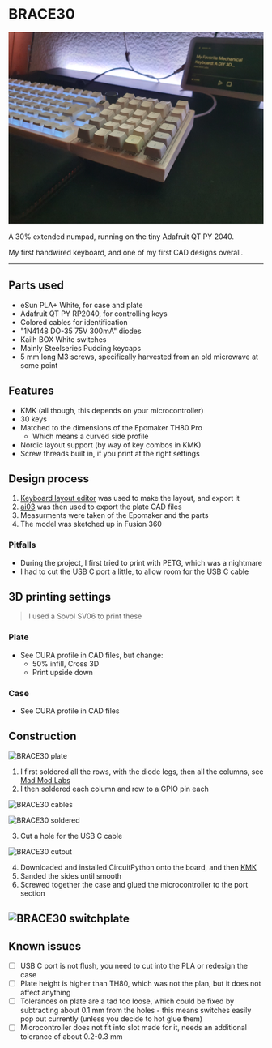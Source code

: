 # BRACE30

![BRACE30](/Images/BRACE30_ONDESK_ANGLE.jpg)

A 30% extended numpad, running on the tiny Adafruit QT PY 2040. 

My first handwired keyboard, and one of my first CAD designs overall.

---

## Parts used
* eSun PLA+ White, for case and plate
* Adafruit QT PY RP2040, for controlling keys
* Colored cables for identification
* "1N4148 DO-35 75V 300mA" diodes
* Kailh BOX White switches
* Mainly Steelseries Pudding keycaps
* 5 mm long M3 screws, specifically harvested from an old microwave at some point

## Features
* KMK (all though, this depends on your microcontroller)
* 30 keys
* Matched to the dimensions of the Epomaker TH80 Pro
    * Which means a curved side profile
* Nordic layout support (by way of key combos in KMK)
* Screw threads built in, if you print at the right settings

## Design process
1. [Keyboard layout editor](http://www.keyboard-layout-editor.com/##@@_y:0.25&a:7%3B&=%E2%9D%A4&=%E2%9D%A4&=%E2%9D%A4&=%E2%9D%A4&_x:0.25&fa@:1%3B%3B&=%E2%AD%95%3B&@_f:3%3B&=FN&_f:3%3B&=PREV&_f:3%3B&=PAUSE&_f:3%3B&=NEXT&_x:0.25%3B&=BACK%3B&@_y:0.25&f:3%3B&=%2F%2F&_f:3%3B&=7&_f:3%3B&=8&_f:3%3B&=9&_x:0.25&f:3%3B&=%7B%3B&@_f:3%3B&=*&_f:3%3B&=4&_f:3%3B&=5&_f:3%3B&=6&_x:0.25&f:3%3B&=%7D%3B&@_f:3%3B&=-&_f:3%3B&=1&_f:3%3B&=2&_f:3%3B&=3&_x:0.25&f:3%3B&=%5B%3B&@_f:3%3B&=+&_f:3%3B&=DEL&_f:3%3B&=0&_f:3%3B&=%2F=&_x:0.25&f:3%3B&=%5D) was used to make the layout, and export it
2. [ai03](https://kbplate.ai03.com/) was then used to export the plate CAD files
3. Measurments were taken of the Epomaker and the parts
4. The model was sketched up in Fusion 360
### Pitfalls
* During the project, I first tried to print with PETG, which was a nightmare
* I had to cut the USB C port a little, to allow room for the USB C cable

## 3D printing settings
> I used a Sovol SV06 to print these

### Plate
* See CURA profile in CAD files, but change:
    * 50% infill, Cross 3D
    * Print upside down

### Case
* See CURA profile in CAD files

## Construction
![BRACE30 plate](/Images/BRACE30_PLATE.jpg)

1. I first soldered all the rows, with the diode legs, then all the columns, see [Mad Mod Labs](https://www.youtube.com/watch?v=iv__343ZwE0&t=1068s)
2. I then soldered each column and row to a GPIO pin each

![BRACE30 cables](/Images/BRACE30_CABLES.jpg)

![BRACE30 soldered](/Images/BRACE30_SOLDERED.jpg)

3. Cut a hole for the USB C cable

![BRACE30 cutout](/Images/BRACE30_CUTOUT.jpg)

4. Downloaded and installed CircuitPython onto the board, and then [KMK](https://github.com/KMKfw/kmk_firmware)
5. Sanded the sides until smooth
6. Screwed together the case and glued the microcontroller to the port section

![BRACE30 switchplate](/Images/BRACE30_NOCAP.jpg)
---

## Known issues
- [ ] USB C port is not flush, you need to cut into the PLA or redesign the case
- [ ] Plate height is higher than TH80, which was not the plan, but it does not affect anything
- [ ] Tolerances on plate are a tad too loose, which could be fixed by subtracting about 0.1 mm from the holes - this means switches easily pop out currently (unless you decide to hot glue them)
- [ ] Microcontroller does not fit into slot made for it, needs an additional tolerance of about 0.2-0.3 mm